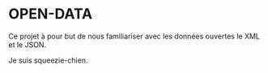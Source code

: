 # OPEN-DATA
Ce projet à pour but de nous familiariser avec les données ouvertes le XML et le JSON. 

Je suis squeezie-chien.

